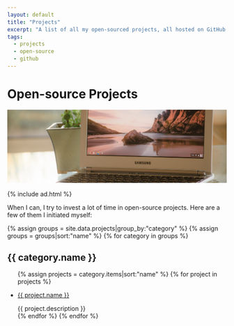 ```yaml
---
layout: default
title: "Projects"
excerpt: "A list of all my open-sourced projects, all hosted on GitHub. Fair warning: some of them are not maintained anymore."
tags:
  - projects
  - open-source
  - github
---
```


# Open-source Projects

<img src="/assets/images/banners/coding.jpg" alt="Photography by Alexandra Lucas" />

{% include ad.html %}

When I can, I try to invest a lot of time in open-source projects. Here are a few of them I initiated myself:

{% assign groups = site.data.projects|group_by:"category" %}
{% assign groups = groups|sort:"name" %}
{% for category in groups %}
  <h2>{{ category.name }}</h2>
  <ul class="list">
  {% assign projects = category.items|sort:"name" %}
  {% for project in projects %}
    <li class="list__item">
      <p class="list__primary-content">
        <a href="{{ project.link }}" target="_blank">{{ project.name }}</a>
      </p>
      <span class="list__secondary-content">{{ project.description }}</span>
    </li>
  {% endfor %}
{% endfor %}
